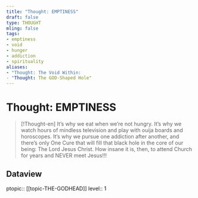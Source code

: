 ```yaml
---
title: "Thought: EMPTINESS"
draft: false
type: THOUGHT
mling: false
tags:
- emptiness
- void
- hunger
- addiction
- spirituality
aliases:
- "Thought: The Void Within:
- "Thought: The GOD-Shaped Hole"
---
```

# Thought: EMPTINESS
> [!Thought-en]
> It’s why we eat when we’re not hungry.
> It’s why we watch hours of mindless television and play with ouija boards and horoscopes.
> It’s why we pursue one addiction after another, and there’s only One Cure that will fill that black hole in the core of our being: The Lord Jesus Christ. 
> How insane it is, then, to attend Church for years and NEVER meet Jesus!!!

## Dataview
ptopic:: [[topic-THE-GODHEAD]]
level:: 1
